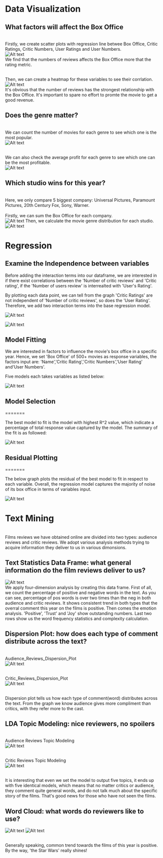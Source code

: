 # Data Visualization

## What factors will affect the Box Office

<br>Firstly, we create scatter plots with regression line betwee Box Office, Critic Ratings, Critic Numbers, User Ratings and User Numbers.</br>
![Alt text](https://raw.githubusercontent.com/XiaoxuanXia/NerdHerd_Final_Project/master/report_2016/Box_Office_Visual.jpg)
<br>We find that the numbers of reviews affects the Box Office more that the rating metric.</br>

<br>Then, we can create a heatmap for these variables to see their corrlation.</br>
![Alt text](https://raw.githubusercontent.com/XiaoxuanXia/NerdHerd_Final_Project/master/report_2016/corr_heatmap.jpg)
<br>It's obvious that the number of reviews has the strongest relationship with the Box Office. It's important to spare no effort to promte the movie to get a good revenue.</br>

## Does the genre matter?

<br>We can count the number of movies for each genre to see which one is the most popular.</br>
![Alt text](https://raw.githubusercontent.com/XiaoxuanXia/NerdHerd_Final_Project/master/report_2016/genre_count_visual.jpg)

<br>We can also check the average profit for each genre to see which one can be the most profitable.</br>
![Alt text](https://raw.githubusercontent.com/XiaoxuanXia/NerdHerd_Final_Project/master/report_2016/genre_profit_visual.jpg)


## Which studio wins for this year?

<br>Here, we only compare 5 biggest company: Universal Pictures, Paramount Pictures, 20th Century Fox, Sony, Warner.</br>
<br>Firstly, we can sum the Box Office for each company.</br>
![Alt text](https://raw.githubusercontent.com/XiaoxuanXia/NerdHerd_Final_Project/master/report_2016/compare_studio_revenue.jpg)
Then, we calculate the movie genre distribution for each studio.
![Alt text](https://raw.githubusercontent.com/XiaoxuanXia/NerdHerd_Final_Project/master/report_2016/studio_different_genre.jpg)

# Regression

## Examine the Independence between variables

Before adding the interaction terms into our dataframe, we are interested in if there exist correlations between the 'Number of critic reviews' and 'Critic rating', if the 'Number of users review' is interrealted with 'User's Rating'.

By plotting each data point, we can tell from the graph 'Critic Ratings' are not independent of 'Number of critic reviews', so does the 'User Rating'. Therefore, we add two interaction terms into the base regression model.

![Alt text](https://raw.githubusercontent.com/XiaoxuanXia/NerdHerd_Final_Project/master/report_2016/independence_1.png)

![Alt text](https://raw.githubusercontent.com/XiaoxuanXia/NerdHerd_Final_Project/master/report_2016/independence_2.png)


## Model Fitting

We are interested in factors to influence the movie's box office in a specific year. Hence, we set 'Box Office' of 500+ movies as response variables, the factors input are: 'Name','Critic Rating','Critic Numbers','User Rating' and'User Numbers'.

Five models each takes variables as listed below:

![Alt text](https://raw.githubusercontent.com/XiaoxuanXia/NerdHerd_Final_Project/master/report_2016/models_fitting.png)


## Model Selection
=======

The best model to fit is the model with highest R^2 value, which indicate a percentage of total response value captured by the model. The summary of the fit is as followed:

![Alt text](https://raw.githubusercontent.com/XiaoxuanXia/NerdHerd_Final_Project/master/report_2016/Model_Selection.png)


## Residual Plotting
=======

The below graph plots the residual of the best model to fit in respect to each variable. Overall, the regression model captures the majority of noise of its box office in terms of variables input.

![Alt text](https://raw.githubusercontent.com/XiaoxuanXia/NerdHerd_Final_Project/master/report_2016/Residual_Plotting.png)

# Text Mining

<br>Films reviews we have obtained online are divided into two types: audience reviews and critic reviews. We adopt various analysis methods trying to acquire information they deliver to us in various dimonsions.</br>

## Text Statistics Data Frame: what general information do the film reviews deliver to us?

![Alt text](https://raw.githubusercontent.com/XiaoxuanXia/NerdHerd_Final_Project/master/report_2016/Text_Mining_Dataframe.png)
<br>We apply four-dimension analysis by creating this data frame. First of all, we count the percentage of positive and negative words in the text. As you can see, percentage of pos words is over two times than the neg in both audience and critic reviews. It shows consistent trend in both types that the overral comment this year on the films is positive. Then comes the emotion analysis. 'Positive', 'Trust' and 'Joy' show outstanding numbers. Last two rows show us the word frequency statistics and complexity calculation.</br>

## Dispersion Plot: how does each type of comment distribute across the text?

<br>Audience_Reviews_Dispersion_Plot</br>
![Alt text](https://raw.githubusercontent.com/XiaoxuanXia/NerdHerd_Final_Project/master/report_2016/Audience_Reviews_Dispersion_Plot.png)

<br>Critic_Reviews_Dispersion_Plot</br>
![Alt text](https://raw.githubusercontent.com/XiaoxuanXia/NerdHerd_Final_Project/master/report_2016/Critic_Reviews_Dispersion_Plot.png)

<br>Dispersion plot tells us how each type of comment(word) distributes across the text. From the graph we know audience gives more compliment than critics, with they refer more to the cast.</br>

## LDA Topic Modeling: nice reviewers, no spoilers

<br>Audience Reviews Topic Modeling</br>
![Alt text](https://raw.githubusercontent.com/XiaoxuanXia/NerdHerd_Final_Project/master/report_2016/Audience_Reviews_Topic_Modeling.png)

<br>Critic Reviews Topic Modeling</br>
![Alt text](https://raw.githubusercontent.com/XiaoxuanXia/NerdHerd_Final_Project/master/report_2016/Critic_Reviews_Topic_Modeling.png)

<br>It is interesting that even we set the model to output five topics, it ends up with five identical models, which means that no matter critics or audience, they comment quite general words, and do not talk much about the specific story of the films. That's  good news for those who have not seen the films.</br>

## Word Cloud: what words do reviewers like to use?

![Alt text](https://raw.githubusercontent.com/XiaoxuanXia/NerdHerd_Final_Project/master/report_2016/Audience_Word_Cloud.png)
![Alt text](https://raw.githubusercontent.com/XiaoxuanXia/NerdHerd_Final_Project/master/report_2016/Critic_Word_Cloud.png)

<br>Generally speaking, common trend towards the films of this year is positive. By the way, 'the Star Wars' really shines!</br>

